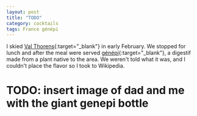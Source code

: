 ```yaml
---
layout: post
title: "TODO"
category: cocktails
tags: France génépi
---
```


I skied [Val Thorens]{:target="_blank"} in early February. We stopped for lunch
and after the meal were served [génépi][genepi]{:target="_blank"}, a digestif
made from a plant native to the area. We weren't told what it was, and I
couldn't place the flavor so I took to Wikipedia.


# TODO: insert image of dad and me with the giant genepi bottle


[genepi]: https://en.wikipedia.org/wiki/G%C3%A9n%C3%A9pi
[Val Thorens]: https://en.wikipedia.org/wiki/Val_Thorens
